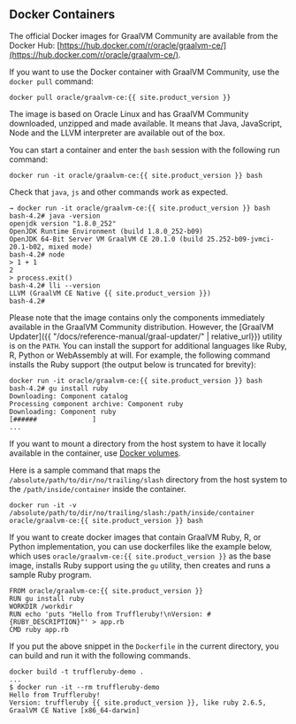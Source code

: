 ## Docker Containers

The official Docker images for GraalVM Community are available from the Docker Hub:
[https://hub.docker.com/r/oracle/graalvm-ce/](https://hub.docker.com/r/oracle/graalvm-ce/).

If you want to use the Docker container with GraalVM Community, use the `docker pull` command:
```
docker pull oracle/graalvm-ce:{{ site.product_version }}
```

The image is based on Oracle Linux and has GraalVM Community downloaded, unzipped and made available.
It means that Java, JavaScript, Node and the LLVM interpreter are available out of the box.

You can start a container and enter the `bash` session with the following run command:
```
docker run -it oracle/graalvm-ce:{{ site.product_version }} bash
```

Check that `java`, `js` and other commands work as expected.
```
→ docker run -it oracle/graalvm-ce:{{ site.product_version }} bash
bash-4.2# java -version
openjdk version "1.8.0_252"
OpenJDK Runtime Environment (build 1.8.0_252-b09)
OpenJDK 64-Bit Server VM GraalVM CE 20.1.0 (build 25.252-b09-jvmci-20.1-b02, mixed mode)
bash-4.2# node
> 1 + 1
2
> process.exit()
bash-4.2# lli --version
LLVM (GraalVM CE Native {{ site.product_version }})
bash-4.2#
```

Please note that the image contains only the components immediately available in the GraalVM Community distribution.
However, the [GraalVM Updater]({{ "/docs/reference-manual/graal-updater/" | relative_url}}) utility is on the `PATH`.
You can install the support for additional languages like Ruby, R, Python or WebAssembly at will.
For example, the following command installs the Ruby support (the output below is truncated for brevity):

```
docker run -it oracle/graalvm-ce:{{ site.product_version }} bash
bash-4.2# gu install ruby
Downloading: Component catalog
Processing component archive: Component ruby
Downloading: Component ruby
[######              ]
...
```

If you want to mount a directory from the host system to have it locally available in the container,
use [Docker volumes](https://docs.docker.com/storage/volumes/#choose-the--v-or---mount-flag).

Here is a sample command that maps the `/absolute/path/to/dir/no/trailing/slash` directory from the host system to the `/path/inside/container` inside the container.

```
docker run -it -v /absolute/path/to/dir/no/trailing/slash:/path/inside/container oracle/graalvm-ce:{{ site.product_version }} bash
```

If you want to create docker images that contain GraalVM Ruby, R, or Python implementation, you can use dockerfiles like the example below, which uses `oracle/graalvm-ce:{{ site.product_version }}` as the base image, installs Ruby support using the `gu` utility, then creates and runs a sample Ruby program.

```
FROM oracle/graalvm-ce:{{ site.product_version }}
RUN gu install ruby
WORKDIR /workdir
RUN echo 'puts "Hello from Truffleruby!\nVersion: #{RUBY_DESCRIPTION}"' > app.rb
CMD ruby app.rb
```

If you put the above snippet in the `Dockerfile` in the current directory,
you can build and run it with the following commands.

```
docker build -t truffleruby-demo .
...
$ docker run -it --rm truffleruby-demo
Hello from Truffleruby!
Version: truffleruby {{ site.product_version }}, like ruby 2.6.5, GraalVM CE Native [x86_64-darwin]
```
